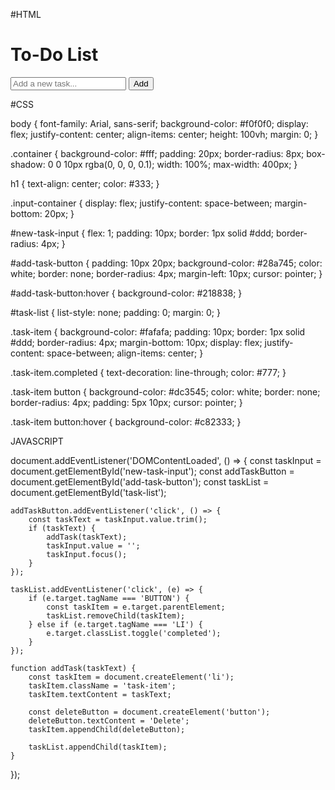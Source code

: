 #HTML

<!DOCTYPE html>
<html lang="en">
<head>
    <meta charset="UTF-8">
    <meta name="viewport" content="width=device-width, initial-scale=1.0">
    <title>To-Do List</title>
    <link rel="stylesheet" href="Priyansh.css">
</head>
<body>
    <div class="container">
        <h1>To-Do List</h1>
        <div class="input-container">
            <input type="text" id="new-task-input" placeholder="Add a new task...">
            <button id="add-task-button">Add</button>
        </div>
        <ul id="task-list"></ul>
    </div>
    <script src="Priyansh.js"></script>
</body>
</html>


#CSS

body {
    font-family: Arial, sans-serif;
    background-color: #f0f0f0;
    display: flex;
    justify-content: center;
    align-items: center;
    height: 100vh;
    margin: 0;
}

.container {
    background-color: #fff;
    padding: 20px;
    border-radius: 8px;
    box-shadow: 0 0 10px rgba(0, 0, 0, 0.1);
    width: 100%;
    max-width: 400px;
}

h1 {
    text-align: center;
    color: #333;
}

.input-container {
    display: flex;
    justify-content: space-between;
    margin-bottom: 20px;
}

#new-task-input {
    flex: 1;
    padding: 10px;
    border: 1px solid #ddd;
    border-radius: 4px;
}

#add-task-button {
    padding: 10px 20px;
    background-color: #28a745;
    color: white;
    border: none;
    border-radius: 4px;
    margin-left: 10px;
    cursor: pointer;
}

#add-task-button:hover {
    background-color: #218838;
}

#task-list {
    list-style: none;
    padding: 0;
    margin: 0;
}

.task-item {
    background-color: #fafafa;
    padding: 10px;
    border: 1px solid #ddd;
    border-radius: 4px;
    margin-bottom: 10px;
    display: flex;
    justify-content: space-between;
    align-items: center;
}

.task-item.completed {
    text-decoration: line-through;
    color: #777;
}

.task-item button {
    background-color: #dc3545;
    color: white;
    border: none;
    border-radius: 4px;
    padding: 5px 10px;
    cursor: pointer;
}

.task-item button:hover {
    background-color: #c82333;
}



JAVASCRIPT


document.addEventListener('DOMContentLoaded', () => {
    const taskInput = document.getElementById('new-task-input');
    const addTaskButton = document.getElementById('add-task-button');
    const taskList = document.getElementById('task-list');

    addTaskButton.addEventListener('click', () => {
        const taskText = taskInput.value.trim();
        if (taskText) {
            addTask(taskText);
            taskInput.value = '';
            taskInput.focus();
        }
    });

    taskList.addEventListener('click', (e) => {
        if (e.target.tagName === 'BUTTON') {
            const taskItem = e.target.parentElement;
            taskList.removeChild(taskItem);
        } else if (e.target.tagName === 'LI') {
            e.target.classList.toggle('completed');
        }
    });

    function addTask(taskText) {
        const taskItem = document.createElement('li');
        taskItem.className = 'task-item';
        taskItem.textContent = taskText;

        const deleteButton = document.createElement('button');
        deleteButton.textContent = 'Delete';
        taskItem.appendChild(deleteButton);

        taskList.appendChild(taskItem);
    }
});
